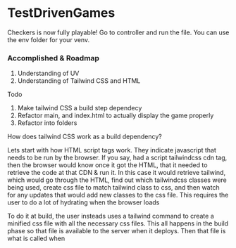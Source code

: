 # TestDrivenGames
Checkers is now fully playable! Go to controller and run the file. You can use the env folder for your venv.


### Accomplished & Roadmap
1. Understanding of UV
2. Understanding of Tailwind CSS and HTML

Todo
1. Make tailwind CSS a build step dependecy
2. Refactor main, and index.html to actually display the game properly
3. Refactor into folders


How does tailwind CSS work as a build dependency?

Lets start with how HTML script tags work.
They indicate javascript that needs to be run by the browser. If you say, had a script tailwindcss cdn tag, then the browser would know once it got the HTML, that it needed to retrieve the code at that CDN & run it. In this case it would retrieve tailwind, which would go through the HTML, find out which tailwindcss classes were being used, create css file to match tailwind class to css, and then watch for any updates that would add new classes to the css file. This requires the user to do a lot of hydrating when the browser loads

To do it at build, the user insteads uses a tailwind command to create a minified css file with all the necessary css files. This all happens in the build phase so that file is available to the server when it deploys. Then that file is what is called when 